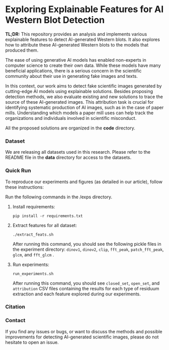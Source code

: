 # Exploring Explainable Features for AI Western Blot Detection





**TL;DR:** This repository provides an analysis and implements various explainable features to detect AI-generated Western blots. It also explores how to attribute these AI-generated Western blots to the models that produced them.

The ease of using generative AI models has enabled non-experts in computer science to create their own data. While these models have many beneficial applications, there is a serious concern in the scientific community about their use in generating fake images and texts.

In this context, our work aims to detect fake scientific images generated by cutting-edge AI models using explainable solutions. Besides proposing detection methods, we also evaluate existing and new solutions to trace the source of these AI-generated images. This attribution task is crucial for identifying systematic production of AI images, such as in the case of paper mills. Understanding which models a paper mill uses can help track the organizations and individuals involved in scientific misconduct.

All the proposed solutions are organized in the **code** directory.



### Dataset

We are releasing all datasets used in this research. Please refer to the README file in the **data** directory for access to the datasets.

### Quick Run

To reproduce our experiments and figures (as detailed in our article), follow these instructions:

Run the following commands in the /exps directory.

1. Install requirements:

   ```
   pip install -r requirements.txt
   ```

2. Extract features for all dataset:

   ```
   ./extract_feats.sh
   ```

   After running this command, you should see the following pickle files in the experiment directory: `dinov1`, `dinov2`, `clip`, `fft_peak`, `patch_fft_peak`, `glcm`, and `fft_glcm` .

3. Run experiments:

   ````
   run_experiments.sh
   ````

   After running this command, you should see `closed_set`, `open_set`, and `attribution` CSV files containing the results for each type of residuum extraction and each feature explored during our experiments.





### Citation





### Contact

If you find any issues or bugs, or want to discuss the methods and possible improvements for detecting AI-generated scientific images, please do not hesitate to open an issue.

